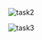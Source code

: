 ![task2](https://github.com/Lef-F/ComPhy/blob/master/Exercises/EX04/task2.png "Task 2")

![task3](https://github.com/Lef-F/ComPhy/blob/master/Exercises/EX04/task3.png "Task 3")
